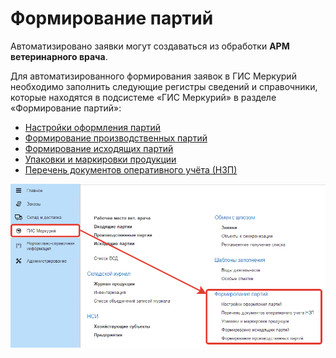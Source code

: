 # Формирование партий

Автоматизировано заявки могут создаваться из обработки **АРМ ветеринарного врача**.

Для автоматизированного формирования заявок в ГИС Меркурий необходимо заполнить следующие регистры сведений и справочники, которые находятся в подсистеме «ГИС Меркурий» в разделе «Формирование партий»:

- [Настройки оформления партий](BatchDesignSettings.md)
- [Формирование производственных партий](FormationOfProductionBatches.md)
- [Формирование исходящих партий](FormationOfOutgoingParties.md)
- [Упаковки и маркировки продукции](PackagingAndLabelingOfProducts.md)
- [Перечень документов оперативного учёта (НЗП)](ListOfOperationalAccountingDocuments.md)

[![1][1]][1]

[1]: FormationOfParties.assets/1.png
